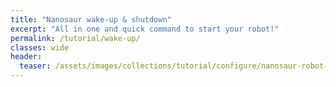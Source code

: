 ```yaml
---
title: "Nanosaur wake-up & shutdown"
excerpt: "All in one and quick command to start your robot!"
permalink: /tutorial/wake-up/
classes: wide
header:
  teaser: /assets/images/collections/tutorial/configure/nanosaur-robot-config.png
---
```


